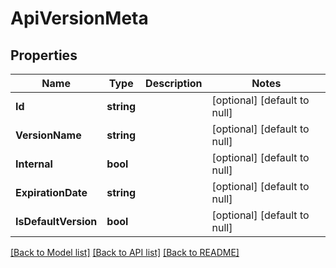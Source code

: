 # ApiVersionMeta

## Properties
Name | Type | Description | Notes
------------ | ------------- | ------------- | -------------
**Id** | **string** |  | [optional] [default to null]
**VersionName** | **string** |  | [optional] [default to null]
**Internal** | **bool** |  | [optional] [default to null]
**ExpirationDate** | **string** |  | [optional] [default to null]
**IsDefaultVersion** | **bool** |  | [optional] [default to null]

[[Back to Model list]](../README.md#documentation-for-models) [[Back to API list]](../README.md#documentation-for-api-endpoints) [[Back to README]](../README.md)

